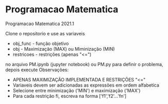 # Programacao Matematica
Programacao Matematica 2021.1

Clone o repositorio e use as variaveis
* obj_func - função objetivo
* obj - Maximização (MAX) ou Miminização (MIN)
* restricoes - restrições (apenas "<=")

no arquivo PM.ipynb (jupyter notebook) ou PM.py para definir o problema, depois execute
Observações:
* APENAS MAXIMIZAÇÃO IMPLEMENTADA E RESTRIÇÕES "<="
* Variaveis devem ser adicionadas as expressões em ordem alfabetica
* Selecione entre minimização ('MIN') e maximização ('MAX')
* Para cada restrição fi, escreva na forma ['f1','f2'...'fn']
